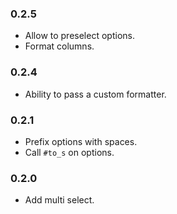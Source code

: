 ### 0.2.5

* Allow to preselect options.
* Format columns.

### 0.2.4

* Ability to pass a custom formatter.

### 0.2.1

* Prefix options with spaces.
* Call `#to_s` on options.

### 0.2.0

* Add multi select.
